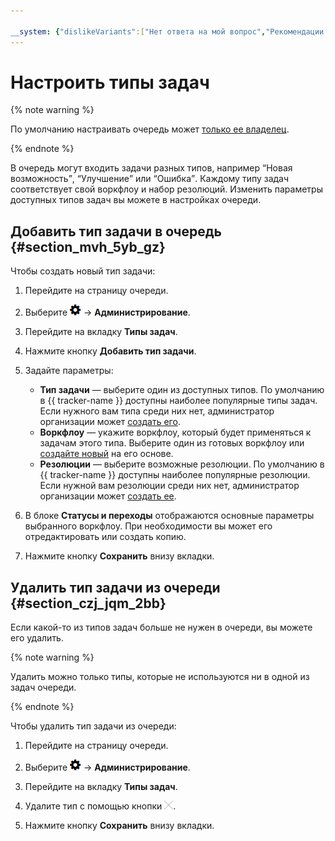 ```yaml
---

__system: {"dislikeVariants":["Нет ответа на мой вопрос","Рекомендации не помогли","Содержание не соответсвует заголовку","Другое"]}
---
```

# Настроить типы задач

{% note warning %}

По умолчанию настраивать очередь может [только ее владелец](queue-access.md).

{% endnote %}

В очередь могут входить задачи разных типов, например <q>Новая возможность</q>, <q>Улучшение</q> или <q>Ошибка</q>. Каждому типу задач соответствует свой воркфлоу и набор резолюций. Изменить параметры доступных типов задач вы можете в настройках очереди.

## Добавить тип задачи в очередь {#section_mvh_5yb_gz}

Чтобы создать новый тип задачи:

1. Перейдите на страницу очереди.

1. Выберите ![](../../_assets/tracker/icon-settings.png) → **Администрирование**.

1. Перейдите на вкладку **Типы задач**.

1. Нажмите кнопку **Добавить тип задачи**.

1. Задайте параметры:
    - **Тип задачи** — выберите один из доступных типов.
        По умолчанию в {{ tracker-name }} доступны наиболее популярные типы задач. Если нужного вам типа среди них нет, администратор организации может [создать его](create-ticket-type.md).
    - **Воркфлоу** — укажите воркфлоу, который будет применяться к задачам этого типа. Выберите один из готовых воркфлоу или [создайте новый](add-workflow.md) на его основе.
    - **Резолюции** — выберите возможные резолюции.
        По умолчанию в {{ tracker-name }} доступны наиболее популярные резолюции. Если нужной вам резолюции среди них нет, администратор организации может [создать ее](create-resolution.md).

1. В блоке **Статусы и переходы** отображаются основные параметры выбранного воркфлоу. При необходимости вы может его отредактировать или создать копию.

1. Нажмите кнопку **Сохранить** внизу вкладки.

## Удалить тип задачи из очереди {#section_czj_jqm_2bb}

Если какой-то из типов задач больше не нужен в очереди, вы можете его удалить.

{% note warning %}

Удалить можно только типы, которые не используются ни в одной из задач очереди.

{% endnote %}

Чтобы удалить тип задачи из очереди:

1. Перейдите на страницу очереди.

1. Выберите ![](../../_assets/tracker/icon-settings.png) → **Администрирование**.

1. Перейдите на вкладку **Типы задач**.

1. Удалите тип с помощью кнопки ![](../../_assets/tracker/remove-task-type.png).

1. Нажмите кнопку **Сохранить** внизу вкладки.


